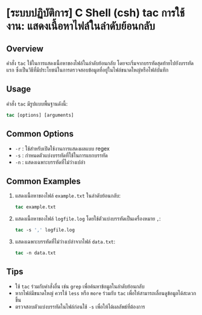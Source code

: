 # [ระบบปฏิบัติการ] C Shell (csh) tac การใช้งาน: แสดงเนื้อหาไฟล์ในลำดับย้อนกลับ

## Overview
คำสั่ง `tac` ใช้ในการแสดงเนื้อหาของไฟล์ในลำดับย้อนกลับ โดยจะเริ่มจากบรรทัดสุดท้ายไปยังบรรทัดแรก ซึ่งเป็นวิธีที่มีประโยชน์ในการตรวจสอบข้อมูลที่อยู่ในไฟล์ขนาดใหญ่หรือไฟล์บันทึก

## Usage
คำสั่ง `tac` มีรูปแบบพื้นฐานดังนี้:

```csh
tac [options] [arguments]
```

## Common Options
- `-r` : ใช้สำหรับเปิดใช้งานการแสดงผลแบบ regex
- `-s` : กำหนดตัวแบ่งบรรทัดที่ใช้ในการแยกบรรทัด
- `-n` : แสดงเฉพาะบรรทัดที่ไม่ว่างเปล่า

## Common Examples
1. แสดงเนื้อหาของไฟล์ `example.txt` ในลำดับย้อนกลับ:
   ```csh
   tac example.txt
   ```

2. แสดงเนื้อหาของไฟล์ `logfile.log` โดยใช้ตัวแบ่งบรรทัดเป็นเครื่องหมาย `,`:
   ```csh
   tac -s ',' logfile.log
   ```

3. แสดงเฉพาะบรรทัดที่ไม่ว่างเปล่าจากไฟล์ `data.txt`:
   ```csh
   tac -n data.txt
   ```

## Tips
- ใช้ `tac` ร่วมกับคำสั่งอื่น เช่น `grep` เพื่อค้นหาข้อมูลในลำดับย้อนกลับ
- หากไฟล์มีขนาดใหญ่ ควรใช้ `less` หรือ `more` ร่วมกับ `tac` เพื่อให้สามารถเลื่อนดูข้อมูลได้สะดวกขึ้น
- ตรวจสอบตัวแบ่งบรรทัดในไฟล์ก่อนใช้ `-s` เพื่อให้ได้ผลลัพธ์ที่ต้องการ